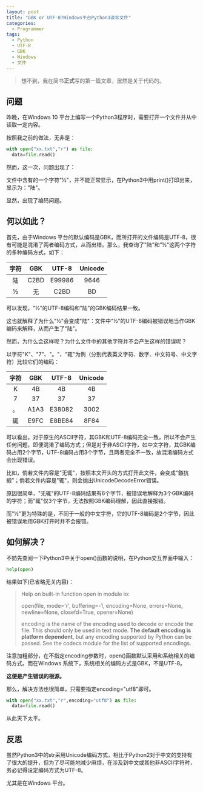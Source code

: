 ```yaml
---
layout: post
title: "GBK or UTF-8?Windows平台Python3读写文件"
categories:
  - Programmer
tags:
  - Python
  - UTF-8
  - GBK
  - Windows
  - 文件
---
```



>想不到，我在简书**正式**写的第一篇文章，居然是关于代码的。

## 问题
昨晚，在Windows 10 平台上编写一个Python3程序时，需要打开一个文件并从中读取一定内容。

按照我之前的做法，无非是：
```python
with open("xx.txt","r") as file:
  data=file.read()
```
然而，这一次，问题出现了：

文件中含有的一个字符"½"，并不能正常显示，在Python3中用print()打印出来，显示为："陆"。

显然，出现了编码问题。
## 何以如此？

首先，由于Windows 平台的默认编码是GBK，而所打开的文件编码是UTF-8，很有可能是混淆了两者编码方式，从而出错。那么，我查询了"陆"和"½"这两个字符的多种编码方式，如下：

| 字符 | GBK | UTF-8 | Unicode |
| :-----: | :-----: | :-----: | :-----: |
| 陆 | C2BD | E99986| 9646 |
| ½ | 无 | C2BD | BD|

可以发现，"½"的UTF-8编码和"陆"的GBK编码结果一致。

这也就解释了为什么"½"会变成"陆"：文件中"½"的UTF-8编码被错误地当作GBK编码来解释，从而产生了"陆"。

然而，为什么会这样呢？为什么文件中的其他字符并不会产生这样的错误呢？

以字符"K"、"7"、"。"、"辄"为例（分别代表英文字符、数字、中文符号、中文字符）比较它们的编码：

| 字符 | GBK | UTF-8 | Unicode |
| :-----: | :-----: | :-----: | :-----: |
| K | 4B | 4B | 4B |
| 7 | 37 |37 |37
| 。| A1A3 | E38082 |3002|
| 辄| E9FC | E8BE84|8F84|

可以看出，对于原生的ASCII字符，其GBK和UTF-8编码完全一致，所以不会产生任何问题，即便混淆了编码方式；但是对于非ASCII字符，如中文字符，其GBK编码占用2个字节，UTF-8编码占用3个字节，且两者完全不一致，故混淆编码方式会出现错误。

比如，倘若文件内容是"无辄"，按照本文开头的方式打开此文件，会变成"鏃犺緞"；倘若文件内容是"辄"，则会抛出UnicodeDecodeError错误。

原因很简单，"无辄"的UTF-8编码结果有6个字节，被错误地解释为3个GBK编码的字符；而"辄"仅3个字节，无法按照GBK编码理解，因此直接报错。

而"½"更为特殊的是，不同于一般的中文字符，它的UTF-8编码是2个字节，因此被错误地用GBK打开时并不会报错。

## 如何解决？
不妨先查阅一下Python3中关于open()函数的说明，在Python交互界面中输入：
```python
help(open)
```
结果如下(已省略无关内容)：
>Help on built-in function open in module io:
>
>open(file, mode='r', buffering=-1, encoding=None, errors=None, newline=None, closefd=True, opener=None)
>
>    encoding is the name of the encoding used to decode or encode the
>    file. This should only be used in text mode. **The default encoding is
>    platform dependent**, but any encoding supported by Python can be
>    passed.  See the codecs module for the list of supported encodings.

注意加粗部分，在不指定encoding参数时，open()函数默认采用和系统相关的编码方式。而在Windows 系统下，系统相关的编码方式是GBK，不是UTF-8。

**这便是产生错误的根源。**

那么，解决方法也很简单，只需要指定encoding="utf8"即可。
```python
with open("xx.txt","r",encoding="utf8") as file:
  data=file.read()
```
从此天下太平。
## 反思
虽然Python3中的str采用Unicode编码方式，相比于Python2对于中文的支持有了很大的提升，但为了尽可能地减少麻烦，在涉及到中文或其他非ASCII字符时，务必记得设定编码方式为UTF-8。

尤其是在Windows 平台。
